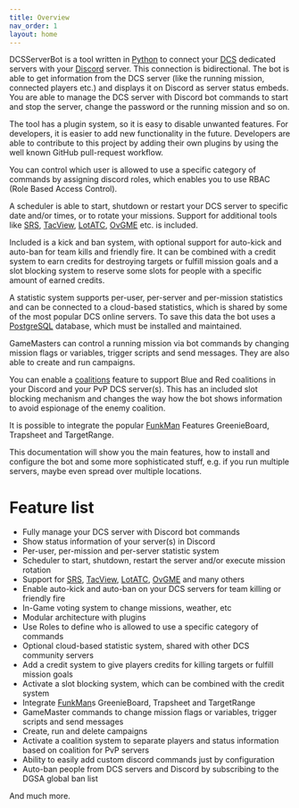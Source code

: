 ```yaml
---
title: Overview
nav_order: 1
layout: home
---
```

DCSServerBot is a tool written in [Python] to connect your [DCS] dedicated servers with your [Discord] server.
This connection is bidirectional. The bot is able to get information from the DCS server (like the running mission, connected players etc.) and displays it on Discord as server status embeds.
You are able to manage the DCS server with Discord bot commands to start and stop the server, change the password or the running mission and so on.

The tool has a plugin system, so it is easy to disable unwanted features. For developers, it is easier to add new functionality in the future.
Developers are able to contribute to this project by adding their own plugins by using the well known GitHub pull-request workflow.

You can control which user is allowed to use a specific category of commands by assigning discord roles, which enables you to use RBAC (Role Based Access Control).

A scheduler is able to start, shutdown or restart your DCS server to specific date and/or times, or to rotate your missions.
Support for additional tools like [SRS], [TacView], [LotATC], [OvGME] etc. is included.

Included is a kick and ban system, with optional support for auto-kick and auto-ban for team kills and friendly fire.
It can be combined with a credit system to earn credits for destroying targets or fulfill mission goals and a slot blocking system to reserve some slots for people with a specific amount of earned credits.

A statistic system supports per-user, per-server and per-mission statistics and can be connected to a cloud-based statistics, which is shared by some of the most popular DCS online servers.
To save this data the bot uses a [PostgreSQL] database, which must be installed and maintained.

GameMasters can control a running mission via bot commands by changing mission flags or variables, trigger scripts and send messages.
They are also able to create and run campaigns.

You can enable a [coalitions] feature to support Blue and Red coalitions in your Discord and your PvP DCS server(s).
This has an included slot blocking mechanism and changes the way how the bot shows information to avoid espionage of the enemy coalition.

It is possible to integrate the popular [FunkMan] Features GreenieBoard, Trapsheet and TargetRange.

This documentation will show you the main features, how to install and configure the bot and some more sophisticated stuff, e.g. if you run multiple servers, maybe even spread over multiple locations.

# Feature list
- Fully manage your DCS server with Discord bot commands
- Show status information of your server(s) in Discord
- Per-user, per-mission and per-server statistic system
- Scheduler to start, shutdown, restart the server and/or execute mission rotation
- Support for [SRS], [TacView], [LotATC], [OvGME] and many others
- Enable auto-kick and auto-ban on your DCS servers for team killing or friendly fire
- In-Game voting system to change missions, weather, etc 
- Modular architecture with plugins
- Use Roles to define who is allowed to use a specific category of commands
- Optional cloud-based statistic system, shared with other DCS community servers
- Add a credit system to give players credits for killing targets or fulfill mission goals
- Activate a slot blocking system, which can be combined with the credit system
- Integrate [FunkMan]s GreenieBoard, Trapsheet and TargetRange
- GameMaster commands to change mission flags or variables, trigger scripts and send messages
- Create, run and delete campaigns
- Activate a coalition system to separate players and status information based on coalition for PvP servers
- Ability to easily add custom discord commands just by configuration
- Auto-ban people from DCS servers and Discord by subscribing to the DGSA global ban list

And much more.

[Python]: https://www.python.org/
[DCS]: https://www.digitalcombatsimulator.com
[Discord]: https://discord.com/
[PostgreSQL]: https://www.postgresql.org/
[DCSServerBotLight]: https://github.com/Special-K-s-Flightsim-Bots/DCSServerBotLight
[SRS]: http://dcssimpleradio.com/
[TacView]: https://www.tacview.net/
[LotATC]: https://www.lotatc.com/
[OvGME]: https://github.com/mguegan/ovgme
[FunkMan]: https://github.com/funkyfranky/FunkMan
[coalitions]: configuration/coalitions.md
